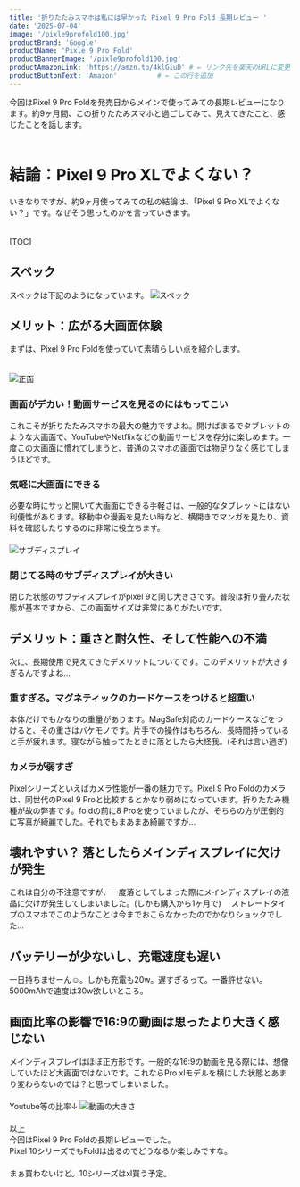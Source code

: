 ```yaml
---
title: '折りたたみスマホは私には早かった Pixel 9 Pro Fold 長期レビュー '
date: '2025-07-04'
image: '/pixle9profold100.jpg'
productBrand: 'Google'
productName: 'Pixle 9 Pro Fold'
productBannerImage: '/pixle9profold100.jpg'
productAmazonLink: 'https://amzn.to/4klGiuD' # ← リンク先を楽天のURLに変更
productButtonText: 'Amazon'          # ← この行を追加
---
```


今回はPixel 9 Pro Foldを発売日からメインで使ってみての長期レビューになります。約9ヶ月間、この折りたたみスマホと過ごしてみて、見えてきたこと、感じたことを話します。
　　　　　　　　　　　　　　　　　　　　　　　　　　　　　　　　　　　　　　　　　　　　　　　　　　　　　　　　    
# 結論：Pixel 9 Pro XLでよくない？　　　　　　　　　　　　　　　　　　　　　　　　　　　　　　　　　　　　　　　　　
いきなりですが、約9ヶ月使ってみての私の結論は、「Pixel 9 Pro XLでよくない？」です。なぜそう思ったのかを言っていきます。
　　　　　　　　　　　　　　　　　　　　　　　　　　　　　　　　　　　　　　　　　　　　　　　　　　　　　　　　    

[TOC]

## スペック
スペックは下記のようになっています。
![スペック](/p9f5.jpg)


## メリット：広がる大画面体験
まずは、Pixel 9 Pro Foldを使っていて素晴らしい点を紹介します。

　　　　　　　　　　　　　　　　　　　　　　　　　　　　　　　　　　　　　　　　　　　　　　　　　　　　　　　　    
![正面](/p9f2.jpg)

### 画面がデカい！動画サービスを見るのにはもってこい
これこそが折りたたみスマホの最大の魅力ですよね。開けばまるでタブレットのような大画面で、YouTubeやNetflixなどの動画サービスを存分に楽しめます。一度この大画面に慣れてしまうと、普通のスマホの画面では物足りなく感じてしまうほどです。

### 気軽に大画面にできる
必要な時にサッと開いて大画面にできる手軽さは、一般的なタブレットにはない利便性があります。移動中や漫画を見たい時など、横開きでマンガを見たり、資料を確認したりするのに非常に役立ちます。
　　　　　　　　　　　　　　　　　　　　　　　　　　　　　　　　　　　　　　　　　　　　　　　　　　　　　　　　    
![サブディスプレイ](/p9f3.jpg)

### 閉じてる時のサブディスプレイが大きい
閉じた状態のサブディスプレイがpixel 9と同じ大きさです。普段は折り畳んだ状態が基本ですから、この画面サイズは非常にありがたいです。

## デメリット：重さと耐久性、そして性能への不満
次に、長期使用で見えてきたデメリットについてです。このデメリットが大きすぎるんですよね...

### 重すぎる。マグネティックのカードケースをつけると超重い
本体だけでもかなりの重量があります。MagSafe対応のカードケースなどをつけると、その重さはバケモノです。片手での操作はもちろん、長時間持っていると手が疲れます。寝ながら触ってたときに落としたら大怪我。(それは言い過ぎ)

### カメラが弱すぎ
Pixelシリーズといえばカメラ性能が一番の魅力です。Pixel 9 Pro Foldのカメラは、同世代のPixel 9 Proと比較するとかなり弱めになっています。折りたたみ機種が故の弊害です。foldの前に8 Proを使っていましたが、そちらの方が圧倒的に写真が綺麗でした。それでもまあまあ綺麗ですが...

## 壊れやすい？ 落としたらメインディスプレイに欠けが発生
これは自分の不注意ですが、一度落としてしまった際にメインディスプレイの液晶に欠けが発生してしまいました。(しかも購入から1ヶ月で)　
ストレートタイプのスマホでこのようなことは今までおこらなかったのでかなりショックでした...

## バッテリーが少ないし、充電速度も遅い
一日持ちませーん☺️。しかも充電も20w。遅すぎるって。一番許せない。5000mAhで速度は30w欲しいところ。



## 画面比率の影響で16:9の動画は思ったより大きく感じない
メインディスプレイはほぼ正方形です。一般的な16:9の動画を見る際には、想像していたほど大画面ではないです。これならPro xlモデルを横にした状態とあまり変わらないのでは？と思ってしまいました。
　　　　　　　　　　　　　　　　　　　　　　　　　　　　　　　　　　　　　　　　　　　　　　　　　　　　　　　　    
Youtube等の比率↓
![動画の大きさ](/p0f6.jpg)　　　　　　　　　　　　　　　　　　　　　　　　　　　　　　　　　　　　　　　　　　　　　　　　　　　　　　　　    
　　　　　　　　　　　　　　　　　　　　　　　　　　　　　　　　　　　　　　　　　　　　　　　　　　　　　　　　    
以上　　　　　　　　　　　　　　　　　　　　　　　　　　　　　　　　　　　　　　　　　　　　　　　　　　　　　　　　
今回はPixel 9 Pro Foldの長期レビューでした。　　　　　　　　　　　　　　　　　　　　　　　　　　　　　　　　　　
Pixel 10シリーズでもFoldは出るのでどうなるか楽しみですな。
　　　　　　　　　　　　　　　　　　　　　　　　　　　　　　　　　　　　　　　　　　　　　　　　　　　　　　　　    
まぁ買わないけど。10シリーズはxl買う予定。
